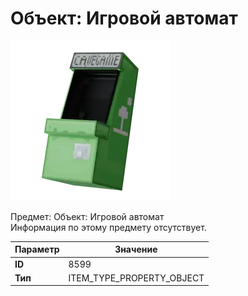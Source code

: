 # Объект: Игровой автомат

![Item Image](../img/8599.webp?raw=true)

Предмет: Объект: Игровой автомат<br>Информация по этому предмету отсутствует.


| Параметр | Значение |
|----------|----------|
| **ID** | 8599 |
| **Тип** | ITEM_TYPE_PROPERTY_OBJECT |

